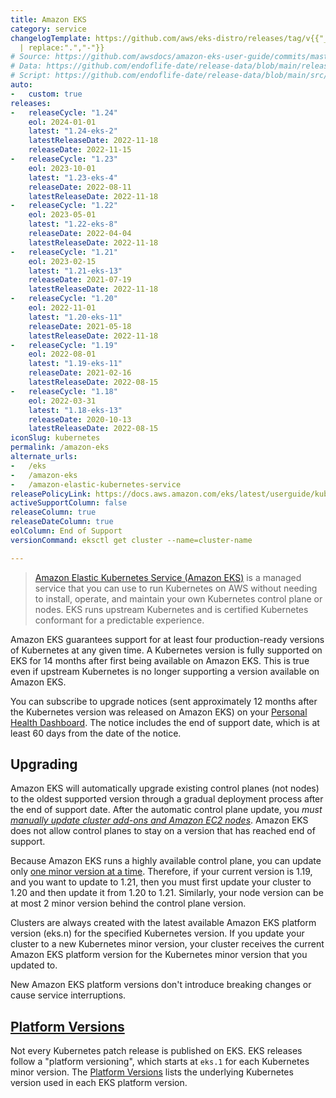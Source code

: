```yaml
---
title: Amazon EKS
category: service
changelogTemplate: https://github.com/aws/eks-distro/releases/tag/v{{"__LATEST__"
  | replace:".","-"}}
# Source: https://github.com/awsdocs/amazon-eks-user-guide/commits/master/doc_source/platform-versions.md as source
# Data: https://github.com/endoflife-date/release-data/blob/main/releases/eks.json
# Script: https://github.com/endoflife-date/release-data/blob/main/src/eks.py
auto:
-   custom: true
releases:
-   releaseCycle: "1.24"
    eol: 2024-01-01
    latest: "1.24-eks-2"
    latestReleaseDate: 2022-11-18
    releaseDate: 2022-11-15
-   releaseCycle: "1.23"
    eol: 2023-10-01
    latest: "1.23-eks-4"
    releaseDate: 2022-08-11
    latestReleaseDate: 2022-11-18
-   releaseCycle: "1.22"
    eol: 2023-05-01
    latest: "1.22-eks-8"
    releaseDate: 2022-04-04
    latestReleaseDate: 2022-11-18
-   releaseCycle: "1.21"
    eol: 2023-02-15
    latest: "1.21-eks-13"
    releaseDate: 2021-07-19
    latestReleaseDate: 2022-11-18
-   releaseCycle: "1.20"
    eol: 2022-11-01
    latest: "1.20-eks-11"
    releaseDate: 2021-05-18
    latestReleaseDate: 2022-11-18
-   releaseCycle: "1.19"
    eol: 2022-08-01
    latest: "1.19-eks-11"
    releaseDate: 2021-02-16
    latestReleaseDate: 2022-08-15
-   releaseCycle: "1.18"
    eol: 2022-03-31
    latest: "1.18-eks-13"
    releaseDate: 2020-10-13
    latestReleaseDate: 2022-08-15
iconSlug: kubernetes
permalink: /amazon-eks
alternate_urls:
-   /eks
-   /amazon-eks
-   /amazon-elastic-kubernetes-service
releasePolicyLink: https://docs.aws.amazon.com/eks/latest/userguide/kubernetes-versions.html
activeSupportColumn: false
releaseColumn: true
releaseDateColumn: true
eolColumn: End of Support
versionCommand: eksctl get cluster --name=cluster-name

---
```


> [Amazon Elastic Kubernetes Service (Amazon EKS)](https://aws.amazon.com/eks/) is a managed service that you can use to run Kubernetes on AWS without needing to install, operate, and maintain your own Kubernetes control plane or nodes. EKS runs upstream Kubernetes and is certified Kubernetes conformant for a predictable experience.

Amazon EKS guarantees support for at least four production-ready versions of Kubernetes at any given time. A Kubernetes version is fully supported on EKS for 14 months after first being available on Amazon EKS. This is true even if upstream Kubernetes is no longer supporting a version available on Amazon EKS.

You can subscribe to upgrade notices (sent approximately 12 months after the Kubernetes version was released on Amazon EKS) on your [Personal Health Dashboard](https://aws.amazon.com/premiumsupport/technology/personal-health-dashboard/). The notice includes the end of support date, which is at least 60 days from the date of the notice.

## Upgrading

Amazon EKS will automatically upgrade existing control planes (not nodes) to the oldest supported version through a gradual deployment process after the end of support date. After the automatic control plane update, you _must [manually update cluster add-ons and Amazon EC2 nodes][upgrade]_. Amazon EKS does not allow control planes to stay on a version that has reached end of support.

Because Amazon EKS runs a highly available control plane, you can update only [one minor version at a time][skew]. Therefore, if your current version is 1.19, and you want to update to 1.21, then you must first update your cluster to 1.20 and then update it from 1.20 to 1.21. Similarly, your node version can be at most 2 minor version behind the control plane version.

Clusters are always created with the latest available Amazon EKS platform version (eks.n) for the specified Kubernetes version. If you update your cluster to a new Kubernetes minor version, your cluster receives the current Amazon EKS platform version for the Kubernetes minor version that you updated to.

New Amazon EKS platform versions don't introduce breaking changes or cause service interruptions.

## [Platform Versions][platform-versions]

Not every Kubernetes patch release is published on EKS. EKS releases follow a "platform versioning", which starts at `eks.1` for each Kubernetes minor version. The [Platform Versions][platform-versions] lists the underlying Kubernetes version used in each EKS platform version.

[platform-versions]: https://docs.aws.amazon.com/eks/latest/userguide/platform-versions.html
[upgrade]: https://docs.aws.amazon.com/eks/latest/userguide/update-cluster.html#update-existing-cluster
[skew]: https://kubernetes.io/releases/version-skew-policy/#kube-apiserver
